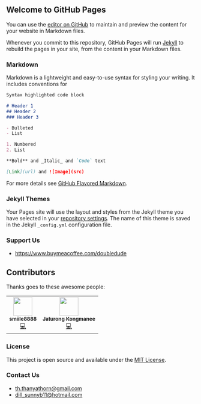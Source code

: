 ## Welcome to GitHub Pages

You can use the [editor on GitHub](https://github.com/doubledudes/blurry/edit/gh-pages/index.md) to maintain and preview the content for your website in Markdown files.

Whenever you commit to this repository, GitHub Pages will run [Jekyll](https://jekyllrb.com/) to rebuild the pages in your site, from the content in your Markdown files.

### Markdown

Markdown is a lightweight and easy-to-use syntax for styling your writing. It includes conventions for

```markdown
Syntax highlighted code block

# Header 1
## Header 2
### Header 3

- Bulleted
- List

1. Numbered
2. List

**Bold** and _Italic_ and `Code` text

[Link](url) and ![Image](src)
```

For more details see [GitHub Flavored Markdown](https://guides.github.com/features/mastering-markdown/).

### Jekyll Themes

Your Pages site will use the layout and styles from the Jekyll theme you have selected in your [repository settings](https://github.com/doubledudes/blurry/settings). The name of this theme is saved in the Jekyll `_config.yml` configuration file.

### Support Us
- https://www.buymeacoffee.com/doubledude

## Contributors

Thanks goes to these awesome people:

<table>
  <tr>
    <td align="center">
      <a href="https://smiile8888.github.io/">
        <img src="https://avatars1.githubusercontent.com/u/13040501?v=4" width="50px;" alt=""/>
        <br />
        <sub><b>smiile8888</b></sub>
      </a>
      <br />
      <a href="https://github.com/jaturongkongmanee/blur-elements-extension/commits?author=smiile8888" title="Code">💻</a> 
<!--       <a href="#ideas-taniarascia" title="Ideas, Planning, & Feedback">🤔</a>  -->
<!--       <a href="https://github.com/taniarascia/takenote/issues?q=author%3Ataniarascia" title="Bug reports">🐛</a> -->
    </td>
    <td align="center">
      <a href="https://github.com/JaturongKongmanee">
        <img src="https://avatars3.githubusercontent.com/u/5829596?v=4" width="50px;" alt=""/>
        <br />
        <sub><b>Jaturong Kongmanee</b></sub>
      </a>
      <br />
      <a href="https://github.com/jaturongkongmanee/blur-elements-extension/commits?author=jaturongkongmanee" title="Code">💻</a> 
<!--       <a href="#ideas-taniarascia" title="Ideas, Planning, & Feedback">🤔</a>  -->
<!--       <a href="https://github.com/taniarascia/takenote/issues?q=author%3Ataniarascia" title="Bug reports">🐛</a> -->
    </td>
  </tr>
</table>

### License
This project is open source and available under the [MIT License](LICENSE).

### Contact Us
- th.thanyathorn@gmail.com
- dill_sunnyb11@hotmail.com
